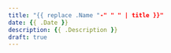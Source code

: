 ```yaml
---
title: "{{ replace .Name "-" " " | title }}"
date: {{ .Date }}
description: {{ .Description }}
draft: true
---
```


